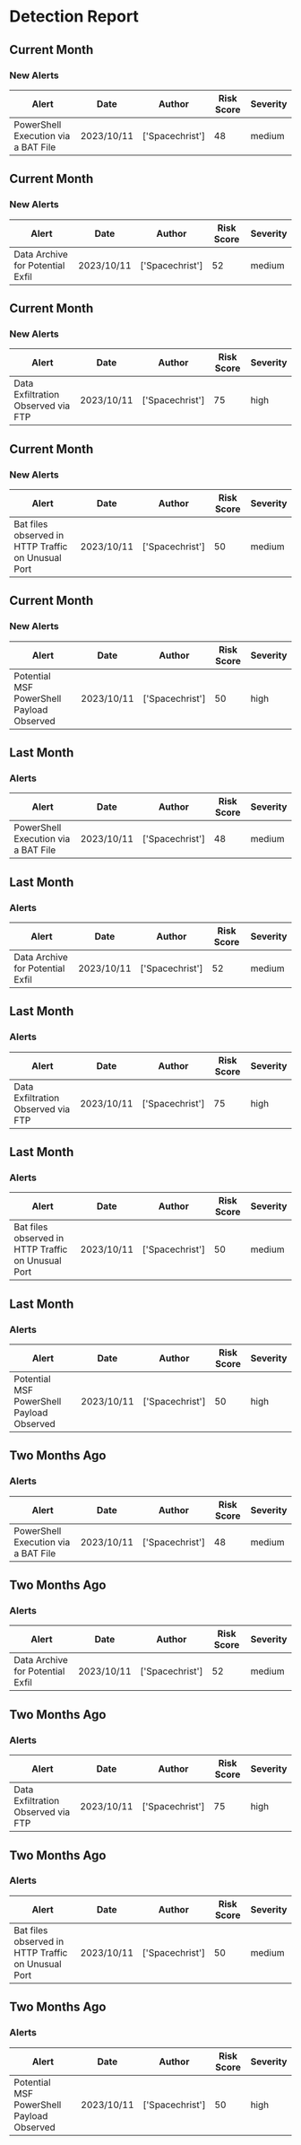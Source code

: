 # Detection Report
## Current Month
### New Alerts
| Alert | Date | Author | Risk Score | Severity |
| --- | --- | --- | --- | --- |
|PowerShell Execution via a BAT File|2023/10/11|['Spacechrist']|48|medium|
## Current Month
### New Alerts
| Alert | Date | Author | Risk Score | Severity |
| --- | --- | --- | --- | --- |
|Data Archive for Potential Exfil|2023/10/11|['Spacechrist']|52|medium|
## Current Month
### New Alerts
| Alert | Date | Author | Risk Score | Severity |
| --- | --- | --- | --- | --- |
|Data Exfiltration Observed via FTP|2023/10/11|['Spacechrist']|75|high|
## Current Month
### New Alerts
| Alert | Date | Author | Risk Score | Severity |
| --- | --- | --- | --- | --- |
|Bat files observed in HTTP Traffic on Unusual Port |2023/10/11|['Spacechrist']|50|medium|
## Current Month
### New Alerts
| Alert | Date | Author | Risk Score | Severity |
| --- | --- | --- | --- | --- |
|Potential MSF PowerShell Payload Observed|2023/10/11|['Spacechrist']|50|high|
## Last Month
### Alerts
| Alert | Date | Author | Risk Score | Severity |
| --- | --- | --- | --- | --- |
|PowerShell Execution via a BAT File|2023/10/11|['Spacechrist']|48|medium|
## Last Month
### Alerts
| Alert | Date | Author | Risk Score | Severity |
| --- | --- | --- | --- | --- |
|Data Archive for Potential Exfil|2023/10/11|['Spacechrist']|52|medium|
## Last Month
### Alerts
| Alert | Date | Author | Risk Score | Severity |
| --- | --- | --- | --- | --- |
|Data Exfiltration Observed via FTP|2023/10/11|['Spacechrist']|75|high|
## Last Month
### Alerts
| Alert | Date | Author | Risk Score | Severity |
| --- | --- | --- | --- | --- |
|Bat files observed in HTTP Traffic on Unusual Port |2023/10/11|['Spacechrist']|50|medium|
## Last Month
### Alerts
| Alert | Date | Author | Risk Score | Severity |
| --- | --- | --- | --- | --- |
|Potential MSF PowerShell Payload Observed|2023/10/11|['Spacechrist']|50|high|
## Two Months Ago
### Alerts
| Alert | Date | Author | Risk Score | Severity |
| --- | --- | --- | --- | --- |
|PowerShell Execution via a BAT File|2023/10/11|['Spacechrist']|48|medium|
## Two Months Ago
### Alerts
| Alert | Date | Author | Risk Score | Severity |
| --- | --- | --- | --- | --- |
|Data Archive for Potential Exfil|2023/10/11|['Spacechrist']|52|medium|
## Two Months Ago
### Alerts
| Alert | Date | Author | Risk Score | Severity |
| --- | --- | --- | --- | --- |
|Data Exfiltration Observed via FTP|2023/10/11|['Spacechrist']|75|high|
## Two Months Ago
### Alerts
| Alert | Date | Author | Risk Score | Severity |
| --- | --- | --- | --- | --- |
|Bat files observed in HTTP Traffic on Unusual Port |2023/10/11|['Spacechrist']|50|medium|
## Two Months Ago
### Alerts
| Alert | Date | Author | Risk Score | Severity |
| --- | --- | --- | --- | --- |
|Potential MSF PowerShell Payload Observed|2023/10/11|['Spacechrist']|50|high|

